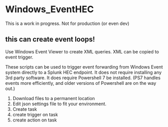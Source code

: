 # Windows_EventHEC

This is a work in progress. Not for production (or even dev)
  
## this can create event loops! ##  
  
Use Windows Event Viewer to create XML queries. XML can be copied to event trigger.
  
These scripts can be used to trigger event forwarding from Windows Event system directly to a Splunk HEC endpoint. It does not require installing any 3rd party software. It does require Powershell 7 be installed. (PS7 handles events more efficiently, and older versions of Powershell are on the way out.)
  
1. Download files to a permanent location
2. Edit json settings file to fit your environment.
3. Create task
4. create trigger on task
5. create action on task
